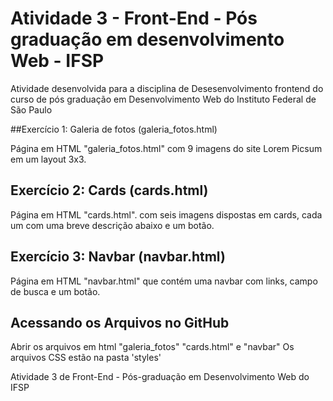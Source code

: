 # Atividade 3 - Front-End - Pós graduação em desenvolvimento Web - IFSP

 Atividade desenvolvida para a disciplina de Desesenvolvimento frontend do curso de pós graduação em Desenvolvimento Web do Instituto Federal de São Paulo

##Exercício 1: Galeria de fotos (galeria_fotos.html) 

Página em HTML "galeria_fotos.html" com 9 imagens do site Lorem Picsum em um layout 3x3.

## Exercício 2: Cards (cards.html)

 Página em HTML "cards.html". com seis imagens dispostas em cards, cada um com uma breve descrição abaixo e um botão.

## Exercício 3: Navbar (navbar.html)

Página em HTML "navbar.html" que contém uma navbar com links, campo de busca e um botão. 

## Acessando os Arquivos no GitHub

Abrir os arquivos em html "galeria_fotos" "cards.html" e "navbar" 
Os arquivos CSS estão na pasta 'styles'

Atividade 3 de Front-End - Pós-graduação em Desenvolvimento Web do IFSP
